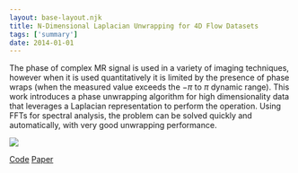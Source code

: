 ```yaml
---
layout: base-layout.njk 
title: N-Dimensional Laplacian Unwrapping for 4D Flow Datasets
tags: ['summary']
date: 2014-01-01
---
```

The phase of complex MR signal is used in a variety of imaging techniques, however when it is used quantitatively it is limited by the presence of phase wraps (when the measured value exceeds the $-\pi$ to $\pi$ dynamic range).  This work introduces a phase unwrapping algorithm for high dimensionality data that leverages a Laplacian representation to perform the operation.  Using FFTs for spectral analysis, the problem can be solved quickly and automatically, with very good unwrapping performance. 

<img src = "/images/unwrap_summary.png" class="responsive"/>

[Code](https://github.com/mloecher/4dflow-lapunwrap)
[Paper](https://onlinelibrary.wiley.com/doi/10.1002/jmri.25045)